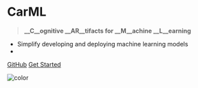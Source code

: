 <!-- _coverpage.md -->

<!--![logo](_media/icon.svg)-->

# CarML 

> **__C__ognitive __AR__tifacts for __M__achine __L__earning**

- Simplify developing and deploying machine learning models
- 

[GitHub](https://github.com/rai-project/carml/)
[Get Started](introduction.md)



<!-- background color -->
![color](#f0f0f0)
